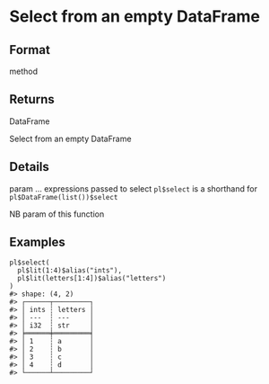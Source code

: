 # Select from an empty DataFrame

## Format

method

## Returns

DataFrame

Select from an empty DataFrame

## Details

param ... expressions passed to select `pl$select` is a shorthand for `pl$DataFrame(list())$select`

NB param of this function

## Examples

<pre class='r-example'><code><span class='r-in'><span><span class='va'>pl</span><span class='op'>$</span><span class='fu'>select</span><span class='op'>(</span></span></span>
<span class='r-in'><span>  <span class='va'>pl</span><span class='op'>$</span><span class='fu'>lit</span><span class='op'>(</span><span class='fl'>1</span><span class='op'>:</span><span class='fl'>4</span><span class='op'>)</span><span class='op'>$</span><span class='fu'>alias</span><span class='op'>(</span><span class='st'>"ints"</span><span class='op'>)</span>,</span></span>
<span class='r-in'><span>  <span class='va'>pl</span><span class='op'>$</span><span class='fu'>lit</span><span class='op'>(</span><span class='va'>letters</span><span class='op'>[</span><span class='fl'>1</span><span class='op'>:</span><span class='fl'>4</span><span class='op'>]</span><span class='op'>)</span><span class='op'>$</span><span class='fu'>alias</span><span class='op'>(</span><span class='st'>"letters"</span><span class='op'>)</span></span></span>
<span class='r-in'><span><span class='op'>)</span></span></span>
<span class='r-out co'><span class='r-pr'>#&gt;</span> shape: (4, 2)</span>
<span class='r-out co'><span class='r-pr'>#&gt;</span> ┌──────┬─────────┐</span>
<span class='r-out co'><span class='r-pr'>#&gt;</span> │ ints ┆ letters │</span>
<span class='r-out co'><span class='r-pr'>#&gt;</span> │ ---  ┆ ---     │</span>
<span class='r-out co'><span class='r-pr'>#&gt;</span> │ i32  ┆ str     │</span>
<span class='r-out co'><span class='r-pr'>#&gt;</span> ╞══════╪═════════╡</span>
<span class='r-out co'><span class='r-pr'>#&gt;</span> │ 1    ┆ a       │</span>
<span class='r-out co'><span class='r-pr'>#&gt;</span> │ 2    ┆ b       │</span>
<span class='r-out co'><span class='r-pr'>#&gt;</span> │ 3    ┆ c       │</span>
<span class='r-out co'><span class='r-pr'>#&gt;</span> │ 4    ┆ d       │</span>
<span class='r-out co'><span class='r-pr'>#&gt;</span> └──────┴─────────┘</span>
 </code></pre>